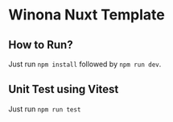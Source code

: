 # Winona Nuxt Template
## How to Run?
Just run `npm install` followed by `npm run dev`.

## Unit Test using Vitest
Just run `npm run test`

